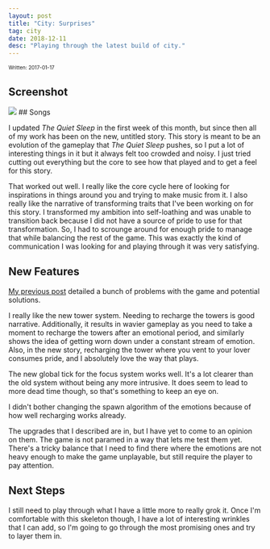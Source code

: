```yaml
---
layout: post
title: "City: Surprises"
tag: city
date: 2018-12-11
desc: "Playing through the latest build of city."
---
```


<p style="font-size:10px">Written: 2017-01-17

## Screenshot
<img src="/blogImages/SS_2017-01-17_01.png" />
## Songs

I updated *The Quiet Sleep* in the first week of this month, but since then all of my work has been on the new, untitled story. This story is meant to be an evolution of the gameplay that *The Quiet Sleep* pushes, so I put a lot of interesting things in it but it always felt too crowded and noisy. I just tried cutting out everything but the core to see how that played and to get a feel for this story.


That worked out well. I really like the core cycle here of looking for inspirations in things around you and trying to make music from it. I also really like the narrative of transforming traits that I've been working on for this story. I transformed my ambition into self-loathing and was unable to transition back because I did not have a source of pride to use for that transformation. So, I had to scrounge around for enough pride to manage that while balancing the rest of the game. This was exactly the kind of communication I was looking for and playing through it was very satisfying.

## New Features

[My previous post](/blog/city/towerFocusEmotion) detailed a bunch of problems with the game and potential solutions.


I really like the new tower system. Needing to recharge the towers is good narrative. Additionally, it results in wavier gameplay as you need to take a moment to recharge the towers after an emotional period, and similarly shows the idea of getting worn down under a constant stream of emotion. Also, in the new story, recharging the tower where you vent to your lover consumes pride, and I absolutely love the way that plays.


The new global tick for the focus system works well. It's a lot clearer than the old system without being any more intrusive. It does seem to lead to more dead time though, so that's something to keep an eye on.


I didn't bother changing the spawn algorithm of the emotions because of how well recharging works already.


The upgrades that I described are in, but I have yet to come to an opinion on them. The game is not paramed in a way that lets me test them yet. There's a tricky balance that I need to find there where the emotions are not heavy enough to make the game unplayable, but still require the player to pay attention.

## Next Steps

I still need to play through what I have a little more to really grok it. Once I'm comfortable with this skeleton though, I have a lot of interesting wrinkles that I can add, so I'm going to go through the most promising ones and try to layer them in.


